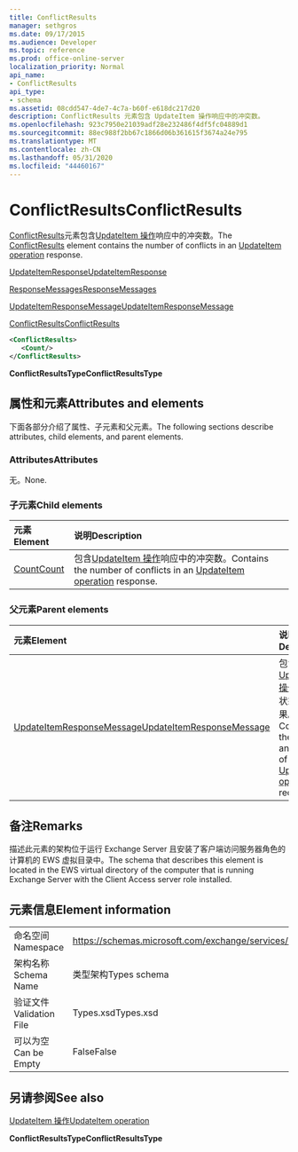 ```yaml
---
title: ConflictResults
manager: sethgros
ms.date: 09/17/2015
ms.audience: Developer
ms.topic: reference
ms.prod: office-online-server
localization_priority: Normal
api_name:
- ConflictResults
api_type:
- schema
ms.assetid: 08cdd547-4de7-4c7a-b60f-e618dc217d20
description: ConflictResults 元素包含 UpdateItem 操作响应中的冲突数。
ms.openlocfilehash: 923c7950e21039adf28e232486f4df5fc04889d1
ms.sourcegitcommit: 88ec988f2bb67c1866d06b361615f3674a24e795
ms.translationtype: MT
ms.contentlocale: zh-CN
ms.lasthandoff: 05/31/2020
ms.locfileid: "44460167"
---
```

# <a name="conflictresults"></a><span data-ttu-id="65c76-103">ConflictResults</span><span class="sxs-lookup"><span data-stu-id="65c76-103">ConflictResults</span></span>

<span data-ttu-id="65c76-104">[ConflictResults](conflictresults.md)元素包含[UpdateItem 操作](updateitem-operation.md)响应中的冲突数。</span><span class="sxs-lookup"><span data-stu-id="65c76-104">The [ConflictResults](conflictresults.md) element contains the number of conflicts in an [UpdateItem operation](updateitem-operation.md) response.</span></span> 
  
[<span data-ttu-id="65c76-105">UpdateItemResponse</span><span class="sxs-lookup"><span data-stu-id="65c76-105">UpdateItemResponse</span></span>](updateitemresponse.md)
  
[<span data-ttu-id="65c76-106">ResponseMessages</span><span class="sxs-lookup"><span data-stu-id="65c76-106">ResponseMessages</span></span>](responsemessages.md)
  
[<span data-ttu-id="65c76-107">UpdateItemResponseMessage</span><span class="sxs-lookup"><span data-stu-id="65c76-107">UpdateItemResponseMessage</span></span>](updateitemresponsemessage.md)
  
[<span data-ttu-id="65c76-108">ConflictResults</span><span class="sxs-lookup"><span data-stu-id="65c76-108">ConflictResults</span></span>](conflictresults.md)
  
```xml
<ConflictResults>
   <Count/>
</ConflictResults>
```

 <span data-ttu-id="65c76-109">**ConflictResultsType**</span><span class="sxs-lookup"><span data-stu-id="65c76-109">**ConflictResultsType**</span></span>
## <a name="attributes-and-elements"></a><span data-ttu-id="65c76-110">属性和元素</span><span class="sxs-lookup"><span data-stu-id="65c76-110">Attributes and elements</span></span>

<span data-ttu-id="65c76-111">下面各部分介绍了属性、子元素和父元素。</span><span class="sxs-lookup"><span data-stu-id="65c76-111">The following sections describe attributes, child elements, and parent elements.</span></span>
  
### <a name="attributes"></a><span data-ttu-id="65c76-112">Attributes</span><span class="sxs-lookup"><span data-stu-id="65c76-112">Attributes</span></span>

<span data-ttu-id="65c76-113">无。</span><span class="sxs-lookup"><span data-stu-id="65c76-113">None.</span></span>
  
### <a name="child-elements"></a><span data-ttu-id="65c76-114">子元素</span><span class="sxs-lookup"><span data-stu-id="65c76-114">Child elements</span></span>

|<span data-ttu-id="65c76-115">**元素**</span><span class="sxs-lookup"><span data-stu-id="65c76-115">**Element**</span></span>|<span data-ttu-id="65c76-116">**说明**</span><span class="sxs-lookup"><span data-stu-id="65c76-116">**Description**</span></span>|
|:-----|:-----|
|[<span data-ttu-id="65c76-117">Count</span><span class="sxs-lookup"><span data-stu-id="65c76-117">Count</span></span>](count.md) <br/> |<span data-ttu-id="65c76-118">包含[UpdateItem 操作](updateitem-operation.md)响应中的冲突数。</span><span class="sxs-lookup"><span data-stu-id="65c76-118">Contains the number of conflicts in an [UpdateItem operation](updateitem-operation.md) response.</span></span>  <br/> |
   
### <a name="parent-elements"></a><span data-ttu-id="65c76-119">父元素</span><span class="sxs-lookup"><span data-stu-id="65c76-119">Parent elements</span></span>

|<span data-ttu-id="65c76-120">**元素**</span><span class="sxs-lookup"><span data-stu-id="65c76-120">**Element**</span></span>|<span data-ttu-id="65c76-121">**说明**</span><span class="sxs-lookup"><span data-stu-id="65c76-121">**Description**</span></span>|
|:-----|:-----|
|[<span data-ttu-id="65c76-122">UpdateItemResponseMessage</span><span class="sxs-lookup"><span data-stu-id="65c76-122">UpdateItemResponseMessage</span></span>](updateitemresponsemessage.md) <br/> |<span data-ttu-id="65c76-123">包含单个[UpdateItem 操作](updateitem-operation.md)请求的状态和结果。</span><span class="sxs-lookup"><span data-stu-id="65c76-123">Contains the status and result of a single [UpdateItem operation](updateitem-operation.md) request.</span></span>  <br/> |
   
## <a name="remarks"></a><span data-ttu-id="65c76-124">备注</span><span class="sxs-lookup"><span data-stu-id="65c76-124">Remarks</span></span>

<span data-ttu-id="65c76-125">描述此元素的架构位于运行 Exchange Server 且安装了客户端访问服务器角色的计算机的 EWS 虚拟目录中。</span><span class="sxs-lookup"><span data-stu-id="65c76-125">The schema that describes this element is located in the EWS virtual directory of the computer that is running Exchange Server with the Client Access server role installed.</span></span>
  
## <a name="element-information"></a><span data-ttu-id="65c76-126">元素信息</span><span class="sxs-lookup"><span data-stu-id="65c76-126">Element information</span></span>

|||
|:-----|:-----|
|<span data-ttu-id="65c76-127">命名空间</span><span class="sxs-lookup"><span data-stu-id="65c76-127">Namespace</span></span>  <br/> |https://schemas.microsoft.com/exchange/services/2006/types  <br/> |
|<span data-ttu-id="65c76-128">架构名称</span><span class="sxs-lookup"><span data-stu-id="65c76-128">Schema Name</span></span>  <br/> |<span data-ttu-id="65c76-129">类型架构</span><span class="sxs-lookup"><span data-stu-id="65c76-129">Types schema</span></span>  <br/> |
|<span data-ttu-id="65c76-130">验证文件</span><span class="sxs-lookup"><span data-stu-id="65c76-130">Validation File</span></span>  <br/> |<span data-ttu-id="65c76-131">Types.xsd</span><span class="sxs-lookup"><span data-stu-id="65c76-131">Types.xsd</span></span>  <br/> |
|<span data-ttu-id="65c76-132">可以为空</span><span class="sxs-lookup"><span data-stu-id="65c76-132">Can be Empty</span></span>  <br/> |<span data-ttu-id="65c76-133">False</span><span class="sxs-lookup"><span data-stu-id="65c76-133">False</span></span>  <br/> |
   
## <a name="see-also"></a><span data-ttu-id="65c76-134">另请参阅</span><span class="sxs-lookup"><span data-stu-id="65c76-134">See also</span></span>



[<span data-ttu-id="65c76-135">UpdateItem 操作</span><span class="sxs-lookup"><span data-stu-id="65c76-135">UpdateItem operation</span></span>](updateitem-operation.md)
  
 <span data-ttu-id="65c76-136">**ConflictResultsType**</span><span class="sxs-lookup"><span data-stu-id="65c76-136">**ConflictResultsType**</span></span>

